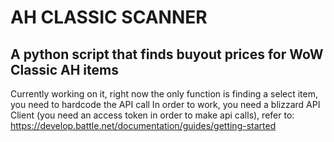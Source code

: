 # AH CLASSIC SCANNER
## A python script that finds buyout prices for WoW Classic AH items

Currently working on it, right now the only function is finding a select item, you need to hardcode the API call
In order to work, you need a blizzard API Client (you need an access token in order to make api calls), refer to: https://develop.battle.net/documentation/guides/getting-started 

